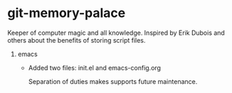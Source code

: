 # git-memory-palace
Keeper of computer magic and all knowledge. 
Inspired by Erik Dubois and others about the benefits of storing script files.

1. emacs
   - Added two files: init.el and emacs-config.org

     Separation of duties makes supports future maintenance.